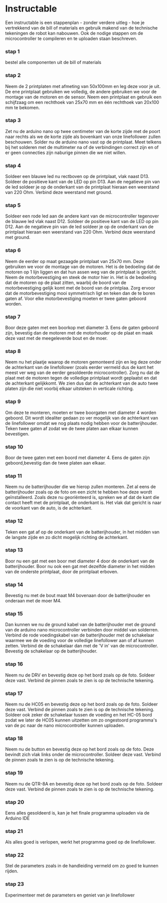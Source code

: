 # Instructable

Een instructable is een stappenplan - zonder verdere uitleg - hoe je vertrekkend van de bill of materials en gebruik makend van de technische tekeningen de robot kan nabouwen. Ook de nodige stappen om de microcontroller te compileren en te uploaden staan beschreven.  

### stap 1
bestel alle componenten uit de bill of materials  
### stap 2
Neem de 2 printplaten met afmeting van 50x100mm en leg deze voor je uit. De ene printplaat gebruiken we volledig, de andere gebruiken we voor de montage van de motoren en de sensor. Neem een printplaat en gebruik een schijfzaag om een rechthoek van 25x70 mm en één rechthoek van 20x100 mm te bekomen. 
### stap 3
Zet nu de arduino nano op twee centimeter van de korte zijde met de poort naar rechts als we de korte zijde als bovenkant van onze linefollower zullen beschouwen. Solder nu de arduino nano vast op de printplaat. Meet telkens bij het solderen met de multimeter na of de verbindingen correct zijn en of er geen connecties zijn naburige pinnen die we niet willen.
### stap 4
Soldeer een blauwe led nu rectboven op de printplaat, vlak naast D13. Soldeer de positieve kant van de LED op pin D13. Aan de negatieve pin van de led soldeer je op de onderkant van de printplaat hieraan een weerstand van 220 Ohm. Verbind deze weerstand met ground.
### stap 5
Soldeer een rode led aan de andere kant van de microcontroller tegenover de blauwe led vlak naast D12. Soldeer de positieve kant van de LED op pin D12. Aan de negatieve pin van de led soldeer je op de onderkant van de printplaat hieraan een weerstand van 220 Ohm. Verbind deze weerstand met ground.
### stap 6
Neem de eerder op maat gezaagde printplaat van 25x70 mm. Deze gebruiken we voor de montage van de motoren. Het is de bedoeling dat de motoren op 1 lijn liggen en dat hun assen weg van de printplaat is gericht. Neem de motorbevestiging en steek de motor hier in. Het is de bedoeling dat de motoren op de plaat zitten, waarbij de boord van de motorbevestiging gelijk komt met de boord van de printplaa. Zorg ervoor dat de motorbevestiging mooi symmetrisch ligt en teken dan de te boren gaten af. Voor elke motorbevestiging moeten er twee gaten geboord worden.
### stap 7
Boor deze gaten met een boorkop met diameter 3. Eens de gaten geboord zijn, bevestig dan de motoren met de motorhouder op de plaat en maak deze vast met de meegeleverde bout en de moer.
### stap 8
Neem nu het plaatje waarop de motoren gemonteerd zijn en leg deze onder de achterkant van de linefollower (zoals eerder vermeld dus de kant het meest ver weg van de eerder gesoldeerde microcontroller). Zorg nu dat de plaat met de motoren tegen de volledige printplaat wordt geplaatst en dat de achterkant gelijkkomt. We zien dus dat de achterkant van de auto twee platen zijn die niet voorbij elkaar uitsteken in verticale richting.
### stap 9
Om deze te monteren, moeten er twee boorgaten met diameter 4 worden geboord. Dit wordt idealiter gedaan zo ver mogelijk van de achterkant van de linefollower omdat we nog plaats nodig hebben voor de batterijhouder. Teken twee gaten af zodat we de twee platen aan elkaar kunnen bevestigen.
### stap 10
Boor de twee gaten met een boord met diameter 4. Eens de gaten zijn geboord,bevestig dan de twee platen aan elkaar.
### stap 11
Neem nu de batterijhouder die we hierop zullen monteren. Zet al eens de batterijhouder zoals op de foto om een zicht te hebben hoe deze wordt geïnstalleerd. Zoals deze nu georiënteerd is, spreken we af dat de kant die contact heeft met de printplaat, de onderkant is. Het vlak dat gericht is naar de voorkant van de auto, is de achterkant.
### stap 12
Teken een gat af op de onderkant van de batterijhouder, in het midden van de langste zijde en zo dicht mogelijk richting de achterkant.
### stap 13
Boor nu een gat met een boor met diameter 4 door de onderkant van de batterijhouder. Boor nu ook een gat met dezelfde diameter in het midden van de onderste printplaat, door de printplaat erboven.
### stap 14
Bevestig nu met de bout maat M4 bovenaan door de batterijhouder en onderaan met de moer M4.
### stap 15
Dan kunnen we nu de ground kabel van de batterijhouder  met de ground van de arduino nano microcontroller verbinden door middel van solderren. Verbind de rode voedingskabel van de batterijhouder met de schakelaar waarmee we de voeding voor de volledige linefollower aan of af kunnen zetten. Verbind de de schakelaar dan met de 'V in' van de microcontroller. Bevestig de schakelaar op de batterijhouder.
### stap 16
Neem nu de DRV en bevestig deze op het bord zoals op de foto. Soldeer deze vast. Verbind de pinnen zoals te zien is op de technische tekening.
### stap 17
Neem nu de HC05 en bevestig deze op het bord zoals op de foto. Soldeer deze vast. Verbind de pinnen zoals te zien is op de technische tekening. Soldeer ook zeker de schakelaar tussen de voeding en het HC-05 bord zodat we later de HC05 kunnen uitzetten om zo ongestoord programma's van de pc naar de nano microcontroller kunnen uploaden.
### stap 18
Neem nu de button en bevestig deze op het bord zoals op de foto. Deze bevindt zich vlak links onder de microcontroller. Soldeer deze vast. Verbind de pinnen zoals te zien is op de technische tekening.
### stap 19
Neem nu de QTR-8A en bevestig deze op het bord zoals op de foto. Soldeer deze vast. Verbind de pinnen zoals te zien is op de technische tekening.
### stap 20
Eens alles gesoldeerd is, kan je het finale programma uploaden via de Arduino IDE
### stap 21
Als alles goed is verlopen, werkt het programma goed op de linefollower.
### stap 22
Stel de parameters zoals in de handleiding vermeld om zo goed te kunnen rijden.
### stap 23
Experimenteer met de parameters en geniet van je linefollower


